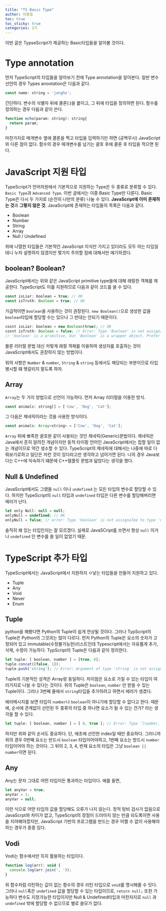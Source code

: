 ```yaml
---
title: "TS Basic Type"
author: 이종호
toc: true
toc_sticky: true
categories: 1기
---
```


이번 글은 TypseScript가 제공하는 Basic타입들을 알아볼 것이다.

# Type annotation
먼저 TypeScript의 타입들을 알아보기 전에 Type annotation을 알아본다. 일반 변수 선언의 경우 Types anootation은 다음과 같다.
```js
const name: string = 'jongho';
```
간단하다. 변수의 식별자 뒤에 콜론(:)을 붙이고, 그 뒤에 타입을 정의하면 된다.
함수를 정의하는 경우 다음과 같이 쓴다.
```js
function echo(param: string): string{
  return param;
}
```
마찬가지로 매개변수 옆에 콜론을 찍고 타입을 입력하기만 하면 (공백무시) JavaScript와 다른 점이 없다. 함수의 경우 매개변수를 넘기는 괄호 후에 콜론 후 타입을 적으면 된다.

# JavaScript 지원 타입
TypeScript가 언어차원에서 기본적으로 지원하는 Type은 두 종류로 분류할 수 있다. 
`Basic Type`과 `Advanced Type`. 
이번 글에서는 이중 Basic Type만 다룬다. Basic Type은 다시 두 가지로 (순전히 나만의 분류) 나눌 수 있다. 
**JavaScript에 이미 존재하는 것**과 **그렇지 않은 것**. 
JavaScript에 존재하는 타입들의 목록은 다음과 같다.

- Boolean
- Number
- String
- Array
- Null / Undefined

위에 나열한 타입들은 기본적인 JavaScript 지식만 가지고 있더라도 모두 아는 타입일테니 누차 설명하지 않겠지만 몇가지 주의할 점에 대해서만 얘기하겠다.

## boolean? Boolean?
JavaScript에서는 위와 같은 JavaScript primitive type들에 대해 래핑한 객체를 제공한다. TypeScript도 이를 지원하므로 다음과 같이 코드를 쓸 수 있다.
```js 
const isLiar: boolean = true; // OK
const isTruth: Boolean = true; // OK
```
가급적이면 `boolean`을 사용하는 것이 권장된다. `new Boolean()`으로 생성한 값을 `boolean`타입에 할당할 수는 있으나 그 반대는 안되기 때문이다.
```js
cosnt isLiar: boolean = new Boolean(true); // OK
cosnt isTruth: Boolean = false; // Error: Type 'Boolean' is not assignable to type 'boolean'.
// 'boolean' is a primitive, but 'Boolean' is a wrapper object. Prefer using 'boolean' when possible.
```

몰론 리터럴 문법 대신 저렇게 래핑 객체를 이용하여 생성자를 호출하는 것이 JavaScript에서도 권장하지 않는 방법이다.

위의 사항은 `Number` & `number`, `String` & `string` 등에서도 해당되는 부분이므로 타입 병시할 떄 헷갈리지 말도록 하자.

## Array
`Array`는 두 가지 방법으로 선언이 가능하다. 먼저 Array 리터럴을 이용한 방식.
```js
const animals: string[] = ['Cow', 'Dog', 'Cat'];
```
그 다음은 제네릭이라는 것을 사용한 방식이다.
```js
const animals: Array<string> = ['Cow', 'Dog', 'Cat'];
```
`Array` 뒤에 뾰족한 괄호완 같이 사용되는 것인 제네릭(Generic)문법이다. 제네릭은  Java에서 흔히 알려진 개념이지만 동적 타이핑 언어인 JavaScript에서는 접할 일이 없는 개념이므로 약간 생소할 수 있다.
TypeScript의 제네릭에 대해서는 나중에 따로 다뤄보기로하고 일단은 저런 것이 있다라고만 생각하고 넘어가면 된다.
나의 경우 Java보다는 C++에 익숙하기 떄문에 C++템플릿 문법과 닮았다는 생각을 했다.

## Null & Undefined
JavaScript에서도 그랬들 `null` 이나 `undefined` 는 모든 타입의 변수로 할당할 수 있다. 
하지만 TypeScript의 `null` 타입과 `undefined` 타입은 다른 변수를 할당해버리면 에러가 난다.

```js
let only Null: null = null;
onlyNull = undefined; // OK
onlyNull = false; // error: Type 'boolean' is not assignalbe to type 'null'.
```
솔직히 왜 있는 타입인지는 잘 모르겠다. 실제로 JavaSCript를 쓰면서 항상 `null` 이거나 `undefined` 인 변수를 쓸 일이 없었기 때문.

# TypeScript 추가 타입
TypeScript에서는 JavaScript에서 지원하지 ㅇ낳는 타입들을 만들어 지원하고 있다. 
- Tuple
- Any
- Void
- Never
- Enum


## Tuple
python을 해봤다면 Python의 Tuple이 쉽게 연상될 것이다. 그러나 TypScript의 Tuple은 Python의 그것과는 많이 다르다.
먼저 Python의 Tuple은 요소의 숫자가 고정되어 있고 immutable(수정불가능한)리스트인데 Typescript에서는 자유롭게 추가, 삭제, 수정이 가능하다. TypScript의 Tuple은 다음과 같이 정의한다.
```js
let tuple: [ boolean, number ] = [true, 0];
tuple.concat([false, 1]);
tuple.push('string'); // Error: Argument of type 'string' is not assignable to parameter of type 'number | boolean'
```
Tuple의 기본적인 성격은 Array랑 동일하다. 차이점은 요소로 가질 수 있는 타입이 여러가지로 나뉠 수 있다는 것이다. 
위의 Tuple은 `boolean`, `number` 만 받을 수 있는 Tuple이다. 그러나 3번째 줄에서 `string`타입을 추가하려고 하면서 에러가 생겼다.

에러메시지를 보면 타입이  `number`나 `boolean`이 아니기에 할당할 수 없다고 한다. 때문에, 순서에 관계없이 선언된 두 종류의 타입 중 하나면 요소가 될 수 있는 건가? 라는 생각을 할 수 있다.

```js
let tuple: [ boolean, number ] = [ 0, true ]; // Error: Type '[number, boolean]'
```
하지만 위와 같이 순서도 중요하다. 단, 애초에 선언한 index일 때만 중요하다. 그러니까 위의 경우 0번째 요소는 반드시 `boolean` 타입이어야하고,  1번째 요소는 방드시 `number`타입이어야 하는 것이다. 그 뒤의 2, 3, 4, 번재 요소의 타입은 그냥 `boolean || number`이면 된다.

## Any
Any는 문자 그대로 어떤 타입이든 통과하는 타입이다. 예를 들면,
```js 
let anyVar = true;
anyVar = 1;
anyVar = null;
```
이런 식으로 어떤 타입의 값을 할당해도 오류가 나지 않는다. 정적 탕비 검사가 없음으로 JavaScrpt와 차이가 없고, TypeScript의 장점이 드러아지 않는 만큼 되도록이면 사용을 지야해야겠지만, JavaScript 기반의 프로그램을 반드는 경우 어쩔 수 없이 사용해야 하는 경우가 종종 있다.

## Vodi
Vodi는 함수에서만 득히 활용하는 타입이다.
```js
function log(arr): void {
  console.log(arr.join(', '));
}
```
위 함수처럼 리턴하는 값이 없는 함수의 경우 리턴 타입으로 `void`를 명시해줄 수 잇다. 그러나 `null`혹은 `undefined` 값을 할당할 수 있는 타입이므로, `return null;` 또한 가능하다 변수도 지정가능한 타입이지만 Null & Undefined타입과 마찬자지로 `null` 과 `undefined` 밖에 할당할 수 없으므로 별로 쓸모가 없다.

